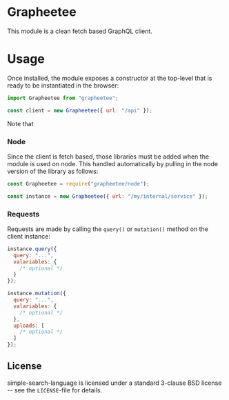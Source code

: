 # Grapheetee

This module is a clean fetch based GraphQL client.

# Usage

Once installed, the module exposes a constructor at the top-level
that is ready to be instantiated in the browser:

```js
import Grapheetee from "grapheetee";

const client = new Grapheetee({ url: "/api" });
```

Note that

### Node

Since the client is fetch based, those libraries must be added when
the module is used on node. This handled automatically by pulling in
the node version of the library as follows:

```js
const Grapheetee = require("grapheetee/node");

const instance = new Grapheetee({ url: "/my/internal/service" });
```

### Requests

Requests are made by calling the `query()` or `mutation()` method on
the client instance:

```js
instance.query({
  query: "...",
  valariables: {
    /* optional */
  }
});

instance.mutation({
  query: "...",
  valariables: {
    /* optional */
  },
  uploads: [
    /* optional */
  ]
});
```

## License

simple-search-language is licensed under a standard
3-clause BSD license -- see the `LICENSE`-file for details.

```

```
